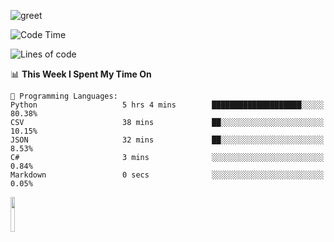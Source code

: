 ![greet](https://user-images.githubusercontent.com/44234583/146624354-9d461392-3676-4e7a-b12f-debc7319f53b.gif) 


<!--START_SECTION:waka-->
![Code Time](http://img.shields.io/badge/Code%20Time-375%20hrs%2042%20mins-blue)

![Lines of code](https://img.shields.io/badge/From%20Hello%20World%20I%27ve%20Written-643%20Thousand%20lines%20of%20code-blue)

📊 **This Week I Spent My Time On** 

```text
💬 Programming Languages: 
Python                   5 hrs 4 mins        ████████████████████░░░░░   80.38% 
CSV                      38 mins             ██░░░░░░░░░░░░░░░░░░░░░░░   10.15% 
JSON                     32 mins             ██░░░░░░░░░░░░░░░░░░░░░░░   8.53% 
C#                       3 mins              ░░░░░░░░░░░░░░░░░░░░░░░░░   0.84% 
Markdown                 0 secs              ░░░░░░░░░░░░░░░░░░░░░░░░░   0.05%

```


<!--END_SECTION:waka-->
<img src="https://user-images.githubusercontent.com/44234583/191059235-95ebfce1-7fc7-4eee-baff-214d902e7c18.gif" width="12%"/>
